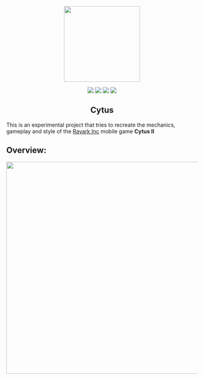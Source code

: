<p align="center">
<img src="https://github.com/SlideZero/icons-logos/blob/main/Unity/U_Logo_Black_RGB.png" width="200"/>
</p>

<p align="center">
<img src="https://img.shields.io/badge/Unity-2018.3.11-lightgrey"/> <img src="https://img.shields.io/badge/Template-Built--In-green"/> <img src="https://img.shields.io/badge/Feature-Rhythm_Game-blue"/> <img src="https://img.shields.io/badge/Status-Experimental-red"/>
</p>

<h2 align="center">Cytus</h2>

This is an experimental project that tries to recreate the mechanics, gameplay and style of the [Rayark Inc](https://www.rayark.com/en/) mobile game <b>Cytus II</b> 

## Overview:

<img src="https://zesdev-resources.s3.amazonaws.com/cytus.gif" width="560"/>
